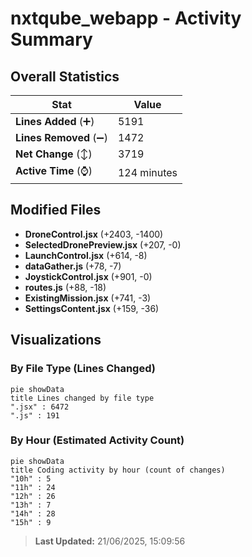 # nxtqube_webapp - Activity Summary 

## Overall Statistics

| Stat                   | Value                                                             |
| ---------------------- | ----------------------------------------------------------------- |
| **Lines Added** (➕)   | 5191                                          |
| **Lines Removed** (➖) | 1472                                        |
| **Net Change** (↕)    | 3719                |
| **Active Time** (⌚)   | 124 minutes |


## Modified Files
- **DroneControl.jsx** (+2403, -1400)
- **SelectedDronePreview.jsx** (+207, -0)
- **LaunchControl.jsx** (+614, -8)
- **dataGather.js** (+78, -7)
- **JoystickControl.jsx** (+901, -0)
- **routes.js** (+88, -18)
- **ExistingMission.jsx** (+741, -3)
- **SettingsContent.jsx** (+159, -36)

## Visualizations

### By File Type (Lines Changed)

```mermaid
pie showData
title Lines changed by file type
".jsx" : 6472
".js" : 191
```

### By Hour (Estimated Activity Count)

```mermaid
pie showData
title Coding activity by hour (count of changes)
"10h" : 5
"11h" : 24
"12h" : 26
"13h" : 7
"14h" : 28
"15h" : 9
```


> **Last Updated:** 21/06/2025, 15:09:56